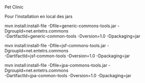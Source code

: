 Pet Clinic

Pour l'installation en local des jars

mvn install:install-file -Dfile=generic-commons-tools.jar -DgroupId=net.entetrs.commons \
    -DartifactId=generic-common-tools -Dversion=1.0 -Dpackaging=jar

mvn install:install-file -Dfile=jsf-commons-tools.jar -DgroupId=net.entetrs.commons \
    -DartifactId=jsf-common-tools -Dversion=1.0 -Dpackaging=jar

mvn install:install-file -Dfile=jpa-commons-tools.jar -DgroupId=net.entetrs.commons \
    -DartifactId=jpa-common-tools -Dversion=1.0 -Dpackaging=jar

